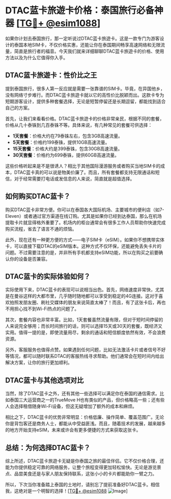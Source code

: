 # DTAC蓝卡旅遊卡价格：泰国旅行必备神器 [[TG💪+ @esim1088](https://t.me/s/esim1088)]

如果你计划去泰国旅行，那一定听说过DTAC蓝卡旅遊卡。这是一款专门为游客设计的泰国本地SIM卡，不仅价格实惠，还能让你在泰国期间畅享高速网络和无限流量，简直是旅行者的福音。今天我们就来详细聊聊DTAC蓝卡旅遊卡的价格、使用方法以及为什么它值得你入手。

## DTAC蓝卡旅遊卡：性价比之王

提到泰国旅行，很多人第一反应就是需要一张靠谱的SIM卡。毕竟，在异国他乡，没有网络寸步难行。而DTAC蓝卡旅遊卡就以它的高性价比脱颖而出。这款卡专为短期游客设计，提供多种套餐选择，无论是短暂停留还是长期逗留，都能找到适合自己的方案。

首先，让我们来看看价格。DTAC蓝卡旅遊卡的价格非常亲民，根据不同的套餐，价格从几十泰铢到几百泰铢不等。具体来说，有几种常见的套餐可供选择：

- **1天套餐**：价格大约在79泰铢左右，包含3GB高速流量。
- **5天套餐**：价格约199泰铢，提供10GB高速流量。
- **15天套餐**：价格大约是399泰铢，包含30GB高速流量。
- **30天套餐**：价格约为699泰铢，提供60GB高速流量。

这些价格听起来是不是很诱人？相比于其他国际漫游服务或者购买当地SIM卡的成本，DTAC蓝卡真的可以说是物美价廉了。而且，所有套餐都支持无限通话和短信，对于经常需要打电话或发信息的人来说，简直就是超值选择。

## 如何购买DTAC蓝卡？

购买DTAC蓝卡非常方便。你可以在泰国各大国际机场、主要城市的便利店（如7-Eleven）或者通过官方渠道在线订购。尤其是如果你已经到达泰国，那么在机场提取卡片就显得格外重要了。机场内的柜台通常会有很多工作人员帮助你快速完成购买流程，省去了语言不通的烦恼。

此外，现在还有一种更方便的方式——电子SIM卡（eSIM）。如果你不想携带实体卡，可以直接下载DTAC的eSIM版本。这种方式不仅环保，还能避免丢失卡片的问题。不过需要注意的是，并非所有手机都支持eSIM功能，所以在购买之前要确认你的设备是否兼容。

## DTAC蓝卡的实际体验如何？

实际使用下来，DTAC蓝卡的表现可以说相当出色。首先，网络速度非常快，尤其是在曼谷这样的大都市里，几乎随时随地都可以享受到稳定的4G连接。这对于喜欢拍照发朋友圈、刷社交媒体的朋友来说简直太棒了！而且，有了这张卡后，再也不用担心找不到Wi-Fi热点的问题了。

其次，套餐内容也非常丰富。比如，1天套餐虽然流量有限，但对于短时间停留的人来说完全够用；而长时间旅行的话，则可以选择15天或30天的套餐，既经济又实用。值得一提的是，即使流量用尽，剩余的通话和短信额度依然有效，不会浪费资源。

另外，客服服务也值得点赞。如果遇到任何问题，比如无法激活卡片或者信号不好等情况，都可以随时联系DTAC的客服热线寻求帮助。他们通常会在短时间内给出解决方案，让你的旅行更加顺利。

## DTAC蓝卡与其他选项对比

当然，除了DTAC蓝卡之外，还有其他一些选择可以满足你在泰国的通信需求。比如泰国三大运营商之一的TrueMove H也有类似的产品，但价格略高一些；还有些人会选择租借随身Wi-Fi设备，但这无疑增加了额外的成本和麻烦。

相比之下，DTAC蓝卡的优势非常明显：价格低廉、操作简单、覆盖范围广。无论你是背包客还是商务人士，都能从中受益匪浅。而且，随着技术的发展，越来越多的地方开始支持eSIM，未来或许会有更多便捷的方式来获取这张卡。

## 总结：为何选择DTAC蓝卡？

综上所述，DTAC蓝卡旅遊卡无疑是你泰国之旅的最佳伴侣。它不仅价格合理，还能为你提供稳定可靠的网络服务，让整个旅程变得更加轻松愉快。无论是游览景点、品尝美食还是与家人朋友保持联系，这张小小的卡片都能助你一臂之力。

所以，下次当你准备踏上泰国的土地时，请别忘了提前准备好DTAC蓝卡。相信我，这绝对是一个明智的选择！[[TG💪+ @esim1088](https://t.me/s/esim1088) ![Image](https://i.postimg.cc/4NQfJmqS/Snipaste-2025-05-13-00-14-12.png)]